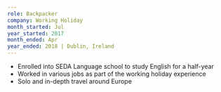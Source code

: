 ```yaml
---
role: Backpacker
company: Working Holiday 
month_started: Jul
year_started: 2017
month_ended: Apr
year_ended: 2018 | Dublin, Ireland
---
```



*  Enrolled into SEDA Language school to study English for a half-year
*  Worked in various jobs as part of the working holiday experience
*  Solo and in-depth travel around Europe
